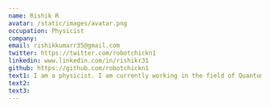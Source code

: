 ```yaml
---
name: Rishik R
avatar: /static/images/avatar.png
occupation: Physicist
company:
email: rishikkumarr35@gmail.com
twitter: https://twitter.com/robotchickn1
linkedin: www.linkedin.com/in/rishikr31
github: https://github.com/robotchickn1
text1: I am a physicist. I am currently working in the field of Quantum Computing.
text2:
text3:
---
```

